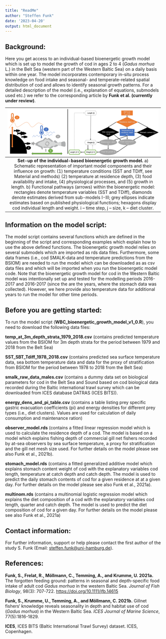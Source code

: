 ```yaml
---
title: "ReadMe"
author: "Steffen Funk"
date: '2023-04-20'
output: html_document
---
```


## Background:
Here you get access to an individual-based bioenergetic growth model which is set up to model the growth of cod in ages 2 to 4 (*Gadus morhua* L.) in the Belt Sea (western part of the Western Baltic Sea) on a daily basis within one year. The model incorporates contemporary in-situ process knowledge on food intake and seasonal- and temperate-related spatial distribution of cod and allows to identify seasonal growth patterns. For a detailed description of the model (i.e., explanation of equations, submodels used etc.) we refer to the corresponding article by **Funk et al. (currently under review)**.

|![alt text](https://github.com/FunkSteffen/WBC_bioenergetic_growth_model/blob/main/figure1_proto.png?raw=true)|
|:--:| 
|**Set-up of the individual-based bioenergetic growth model.** a) Schematic representation of important model components and their influence on growth: (1) temperature conditions (SST and TDiff, see Material and methods) (2) temperature at residence depth, (3) food availability and intake, (4) physiological processes, and (5) growth in length. b) Functional pathways (arrows) within the bioenergetic model: rectangles denote temperature variables (SST and TDiff), diamonds denote estimates derived from sub-models I-III; grey ellipses indicate estimates based on published physiological functions; hexagons display cod individual length and weight. i – time step, j – size, k – diet cluster.|

## Information on the model script:
The model script contains several functions which are defined in the beginning of the script and corresponding examples which explain how to use the above defined functions.
The bioenergetic growth model relies on several submodels which are imported as rds data files. Furthermore, some data frames (i.e., cod SMALK-data and temperature predictions from the BSIOM) are needed to run the model which can be downloaded as as csv data files and which will be imported when you run the bioenergetic model code.
Note that the bioenergetic growth model for cod in the Western Baltic model was intentionally set up and tested for the modelling periods 2016-2017 and 2016-2017 (since the are the years, where the stomach data was collected). However, we here provide also temperature data for additional years to run the model for other time periods. 


## Before you are getting started:
To run the model script (**WBC_bioenergetic_growth_model_v1_0.R**), you need to download the following data files:

**temp_at_3m_depth_strata_1979_2018.csv** (contains predicted temperature values from the BSIOM for 3m depth strata for the period between 1979 and 2018 from the Belt Sea)

**SST_SBT_Tdiff_1978_2018.csv** (contains predicted sea surface temperature data, sea bottom temperature data and data for the proxy of stratification from BSIOM for the period between 1978 to 2018 from the Belt Sea)

**smalk_raw_data_males.csv** (contains a dummy data set on biological parameters for cod in the Belt Sea and Sound based on cod biological data recorded during the Baltic international trawl survey which can be downloaded from ICES database DATRAS (ICES BITS)).

**energy_dens_and_pi_table.csv** (contains a table listing prey specific gastric evacuation coefficients (pi) and energy densities for different prey types (i.e., diet clusters). Values are used for calculation of daily consumption and maintenance ration)

**observer_model.rds** (contains a fitted linear regression model which is used to calculate the residence depth of a cod. The model is based on a model which explains fishing depth of commercial gill net fishers recorded by at-sea observers by sea surface temperature, a proxy for stratification and the gill net mesh size used. For further details on the model please see also Funk et al., 2021b).

**stomach_model.rds** (contains a fitted generalized additive model which explains stomach content weight of cod with the explanatory variables cod length, temperature at catch depth and catch depth. The model is used to predict the daily stomach contents of cod for a given residence at at a given day. For further details on the model please see also Funk et al., 2021a).

**multinom.rds** (contains a multinomial logistic regression model which explains the diet composition of a cod with the explanatory variables cod length, quarter and catch depth. The model is used to predict the diet composition of cod for a given day. For further details on the model please see also Funk et al., 2021a)


## Contact information:
For further information, support or help please contact the first author of the study S. Funk (Email: steffen.funk@uni-hamburg.de).

## References:
**Funk, S., Frelat, R., Möllmann, C., Temming, A., and Krumme, U. 2021a.** The forgotten feeding ground: patterns in seasonal and depth-specific food intake of adult cod *Gadus morhua* in the western Baltic Sea. *Journal of Fish Biology*, 98(3): 707-722. https://doi.org/10.1111/jfb.14615

**Funk, S., Krumme, U., Temming, A., and Möllmann, C. 2021b.** Gillnet fishers‘ knowledge reveals seasonality in depth and habitat use of cod (*Gadus morhua*) in the Western Baltic Sea. *ICES Journal of Marine Science*, 77(5):1816-1829.

**ICES**, ICES BITS (Baltic International Trawl Survey) dataset. ICES, Copenhagen.





